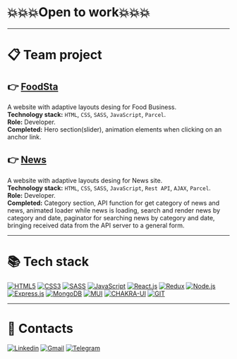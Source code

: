 # 💥💥💥Open to work💥💥💥

---

# 📋 Team project

## 👉 [FoodSta](https://github.com/serhii-vasylenko/team16-project)

A website with adaptive layouts desing for Food Business.  
**Technology stack:** `HTML`, `CSS`, `SASS`, `JavaScript`, `Parcel`.  
**Role:** Developer.  
**Completed:** Hero section(slider), animation elements when clicking on an anchor link.

## 👉 [News](https://github.com/serhii-vasylenko/news-app-team12)

A website with adaptive layouts desing for News site.  
**Technology stack:** `HTML`, `CSS`, `SASS`, `JavaScript`, `Rest API`, `AJAX`, `Parcel`.  
**Role:** Developer.  
**Completed:** Category section, API function for get category of news and news, animated loader while news is loading, search and render news by category and date, paginator for searching news by category and date, bringing received data from the API server to a general form.

---
# 📚 Tech stack 

[![HTML5](https://img.shields.io/badge/HTML5-E34F26?style=for-the-badge&logo=html5&logoColor=white)](#)
[![CSS3](https://img.shields.io/badge/CSS3-1572B6?style=for-the-badge&logo=css3&logoColor=white)](#)
[![SASS](https://img.shields.io/badge/Sass-CC6699?style=for-the-badge&logo=sass&logoColor=white)](#)
[![JavaScript](https://img.shields.io/badge/JavaScript-323330?style=for-the-badge&logo=javascript&logoColor=F7DF1E)](#)
[![React.js](https://img.shields.io/badge/React-20232A?style=for-the-badge&logo=react&logoColor=61DAFB)](#)
[![Redux](https://img.shields.io/badge/Redux-593D88?style=for-the-badge&logo=redux&logoColor=white)](#)
[![Node.js](https://img.shields.io/badge/Node.js-339933?style=for-the-badge&logo=nodedotjs&logoColor=white)](#)
[![Express.js](https://img.shields.io/badge/Express.js-000000?style=for-the-badge&logo=express&logoColor=white)](#)
[![MongoDB](https://img.shields.io/badge/MongoDB-4EA94B?style=for-the-badge&logo=mongodb&logoColor=white)](#)
[![MUI](https://img.shields.io/badge/Material%20UI-007FFF?style=for-the-badge&logo=mui&logoColor=white)](#)
[![CHAKRA-UI](https://shields.io/badge/chakra--ui-black?logo=chakraui&style=for-the-badge)](#)
[![GIT](https://img.shields.io/badge/GIT-E44C30?style=for-the-badge&logo=git&logoColor=white)](#)

---
# 📖 Contacts 

[![Linkedin](https://img.shields.io/badge/LinkedIn-0077B5?style=for-the-badge&logo=linkedin&logoColor=white)](https://www.linkedin.com/in/popov-ds/)
[![Gmail](https://img.shields.io/badge/Gmail-D14836?style=for-the-badge&logo=gmail&logoColor=white)](mailto:x6uhrox@gmail.com)
[![Telegram](https://img.shields.io/badge/Telegram-2CA5E0?style=for-the-badge&logo=telegram&logoColor=white)](https://t.me/daniil_popov0809)

